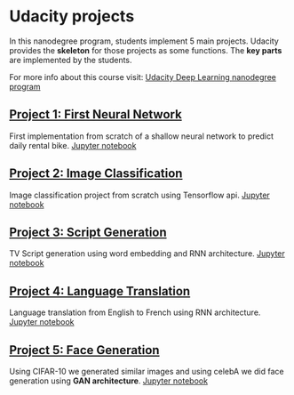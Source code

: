 # Udacity projects

In this nanodegree program, students implement 5 main projects. 
Udacity provides the **skeleton** for those projects as some functions. 
The **key parts** are implemented by the students.

For more info about this course visit: [Udacity Deep Learning nanodegree program](https://www.udacity.com/course/deep-learning-nanodegree--nd101)

## [Project 1: First Neural Network](https://github.com/josecyn/dl/tree/master/Udacity/project1)

First implementation from scratch of a shallow neural network to predict daily rental bike.
[Jupyter notebook](https://github.com/josecyn/dl/blob/master/Udacity/project1/Your_first_neural_network-Solved.ipynb)

## [Project 2: Image Classification](https://github.com/josecyn/dl/tree/master/Udacity/project2)

Image classification project from scratch using Tensorflow api. 
[Jupyter notebook](https://github.com/josecyn/dl/blob/master/Udacity/project2/dlnd_image_classification.ipynb)

## [Project 3: Script Generation](https://github.com/josecyn/dl/tree/master/Udacity/project3)

TV Script generation using word embedding and RNN architecture.
[Jupyter notebook](https://github.com/josecyn/dl/blob/master/Udacity/project3/dlnd_tv_script_generation.ipynb)

## [Project 4: Language Translation](https://github.com/josecyn/dl/blob/master/Udacity/project4)

Language translation from English to French using RNN architecture. 
[Jupyter notebook](https://github.com/josecyn/dl/blob/master/Udacity/project4/dlnd_language_translation.ipynb)

## [Project 5: Face Generation](https://github.com/josecyn/dl/blob/master/Udacity/project5)

Using CIFAR-10 we generated similar images and using celebA we did face generation using **GAN architecture**.
[Jupyter notebook](https://github.com/josecyn/dl/blob/master/Udacity/project5/dlnd_face_generation.ipynb)